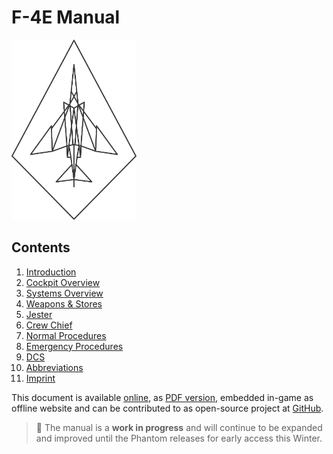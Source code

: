 # F-4E Manual

<!-- markdownlint-disable MD033 -->
<img class="line_art_logo" alt="F4 Line Art" width="200" src="img/f4line_black.svg">
<!-- markdownlint-enable MD033 -->

## Contents

1. [Introduction](intro/introduction.md)
2. [Cockpit Overview](cockpit/overview.md)
3. [Systems Overview](systems/overview.md)
4. [Weapons & Stores](stores/overview.md)
5. [Jester](jester/overview.md)
6. [Crew Chief](crew_chief/overview.md)
7. [Normal Procedures](procedures/overview.md)
8. [Emergency Procedures](emergency_procedures/overwiew.md)
9. [DCS](dcs/overview.md)
10. [Abbreviations](abbreviations.md)
11. [Imprint](imprint.md)

<!-- markdown-link-check-disable -->
This document is available [online](https://f4.manuals.heatblur.se/),
as [PDF version](https://github.com/Heatblur-Simulations/f-4e-manual/releases),
embedded in-game as offline website and can be contributed to as
open-source project at [GitHub](https://github.com/Heatblur-Simulations/f-4e-manual).
<!-- markdown-link-check-enable -->

> 🚧 The manual is a **work in progress** and will continue to be expanded and improved
> until the Phantom releases for early access this Winter.
